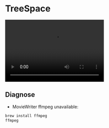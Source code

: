 # TreeSpace

<video src="note/TreeSpace3Taxa.mp4" width="320" height="200" controls preload></video>

## Diagnose

* MovieWriter ffmpeg unavailable:

```bash
brew install ffmpeg
ffmpeg
```

